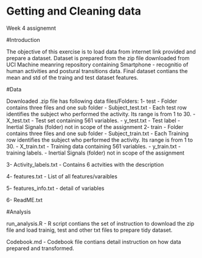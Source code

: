 # Getting and Cleaning data
Week 4 assignemnt

#Introduction

The objective of this exercise is to load data from internet link provided and prepare a dataset. Dataset is prepared from the zip file downloaded from UCI Machine meanring repository containing Smartphone - recognitio of human activities and postural transitions data. 
Final dataset contians the mean and std of the traing and test dataset features.

#Data

Downloaded .zip file has following data files/Folders:
1- test - Folder contains three files and one sub folder
	- Subject_test.txt - Each test row identifies the subject who performed the activity. Its range is from 1 to 30. 
	- X_test.txt - Test set containing 561 variables.
	- y_test.txt - Test label
	- Inertial Signals (folder) not in scope of the assignment
2- train - Folder contains three files and one sub folder
	- Subject_train.txt - Each Training row identifies the subject who performed the activity. Its range is from 1 to 30. 
	- X_train.txt - Training data containing 561 variables.
	- y_train.txt - training labels.
	- Inertial Signals (folder) not in scope of the assignment

3- Activity_labels.txt - Contains 6 actvities with the description

4- features.txt - List of all features/varaibles

5- features_info.txt - detail of variables

6- ReadME.txt

#Analysis

run_analysis.R - R script contians the set of instruction to download the zip file and load trainig, test and other txt files to prepare tidy dataset.

Codebook.md  - Codebook file contians detail instruction on how data prepared and transformed.
